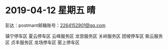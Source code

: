 # **2019-04-12 星期五 晴**

彭达：postmant邮箱账号：2264152901@qq.com

镇宁停车区
夏云停车区
云峰服务区
龙宫服务区
关岭服务区
团坡停车区
紫云服务区
贞丰服务区
龙场停车区
窑上停车区
